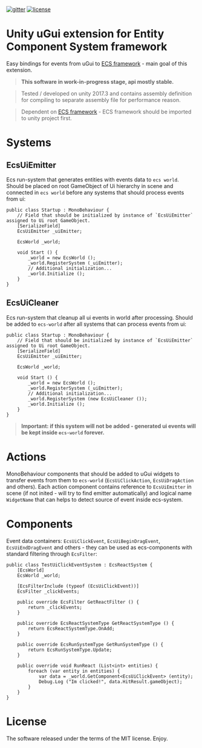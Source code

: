 [![gitter](https://img.shields.io/gitter/room/leopotam/ecs.svg)](https://gitter.im/leopotam/ecs)
[![license](https://img.shields.io/github/license/Leopotam/ecs-ui.svg)](https://github.com/Leopotam/ecs-ui/blob/develop/LICENSE)
# Unity uGui extension for Entity Component System framework
Easy bindings for events from uGui to [ECS framework](https://github.com/Leopotam/ecs) - main goal of this extension.

> **This software in work-in-progress stage, api mostly stable.**

> Tested / developed on unity 2017.3 and contains assembly definition for compiling to separate assembly file for performance reason.

> Dependent on [ECS framework](https://github.com/Leopotam/ecs) - ECS framework should be imported to unity project first.


# Systems

## EcsUiEmitter

Ecs run-system that generates entities with events data to `ecs world`. Should be placed on root GameObject of Ui hierarchy in scene and connected in `ecs world` before any systems that should process events from ui:
```
public class Startup : MonoBehaviour {
    // Field that should be initialized by instance of `EcsUiEmitter` assigned to Ui root GameObject.
    [SerializeField]
    EcsUiEmitter _uiEmitter;

    EcsWorld _world;

    void Start () {
        _world = new EcsWorld ();
        _world.RegisterSystem (_uiEmitter);
        // Additional initialization...
        _world.Initialize ();
    }
}
```

## EcsUiCleaner
Ecs run-system that cleanup all ui events in world after processing. Should be added to `ecs-world` after all systems that can process events from ui:
```
public class Startup : MonoBehaviour {
    // Field that should be initialized by instance of `EcsUiEmitter` assigned to Ui root GameObject.
    [SerializeField]
    EcsUiEmitter _uiEmitter;

    EcsWorld _world;

    void Start () {
        _world = new EcsWorld ();
        _world.RegisterSystem (_uiEmitter);
        // Additional initialization...
        _world.RegisterSystem (new EcsUiCleaner ());
        _world.Initialize ();
    }
}
```

> **Important: if this system will not be added - generated ui events will be kept inside `ecs-world` forever.**

# Actions
MonoBehaviour components that should be added to uGui widgets to transfer events from them to `ecs-world` (`EcsUiClickAction`, `EcsUiDragAction` and others). Each action component contains reference to `EcsUiEmitter` in scene (if not inited - will try to find emitter automatically) and logical name `WidgetName` that can helps to detect source of event inside ecs-system.

# Components
Event data containers: `EcsUiClickEvent`, `EcsUiBeginDragEvent`, `EcsUiEndDragEvent` and others - they can be used as ecs-components with standard filtering through `EcsFilter`:
```
public class TestUiClickEventSystem : EcsReactSystem {
    [EcsWorld]
    EcsWorld _world;

    [EcsFilterInclude (typeof (EcsUiClickEvent))]
    EcsFilter _clickEvents;

    public override EcsFilter GetReactFilter () {
        return _clickEvents;
    }

    public override EcsReactSystemType GetReactSystemType () {
        return EcsReactSystemType.OnAdd;
    }

    public override EcsRunSystemType GetRunSystemType () {
        return EcsRunSystemType.Update;
    }

    public override void RunReact (List<int> entities) {
        foreach (var entity in entities) {
            var data = _world.GetComponent<EcsUiClickEvent> (entity);
            Debug.Log ("Im clicked!", data.HitResult.gameObject);
        }
    }
}
```

# License
The software released under the terms of the MIT license. Enjoy.